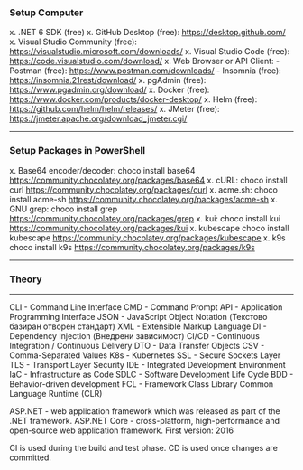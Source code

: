### Setup Computer

x. .NET 6 SDK (free)
x. GitHub Desktop (free):           https://desktop.github.com/
x. Visual Studio Community (free):  https://visualstudio.microsoft.com/downloads/
x. Visual Studio Code (free):       https://code.visualstudio.com/download/
x. Web Browser or API Client:
    - Postman  (free):              https://www.postman.com/downloads/
    - Insomnia (free):              https://insomnia.21rest/download/
x. pgAdmin (free):                  https://www.pgadmin.org/download/
x. Docker (free):                   https://www.docker.com/products/docker-desktop/
x. Helm (free):                     https://github.com/helm/helm/releases/
x. JMeter (free):                   https://jmeter.apache.org/download_jmeter.cgi/



---

### Setup Packages in PowerShell

x. Base64 encoder/decoder:  choco install base64            https://community.chocolatey.org/packages/base64
x. cURL:                    choco install curl              https://community.chocolatey.org/packages/curl
x. acme.sh:                 choco install acme-sh           https://community.chocolatey.org/packages/acme-sh
x. GNU grep:                choco install grep              https://community.chocolatey.org/packages/grep
x. kui:                     choco install kui               https://community.chocolatey.org/packages/kui
x. kubescape                choco install kubescape         https://community.chocolatey.org/packages/kubescape
x. k9s                      choco install k9s               https://community.chocolatey.org/packages/k9s






---

### Theory

---

CLI     -   Command Line Interface
CMD     -   Command Prompt
API     -   Application Programming Interface
JSON    -   JavaScript Object Notation (Текстово базиран отворен стандарт)
XML     -   Extensible Markup Language
DI      -   Dependency Injection (Внедрени зависимост)
CI/CD   -   Continuous Integration / Continuous Delivery
DTO     -   Data Transfer Objects
CSV     -   Comma-Separated Values
K8s     -   Kubernetes
SSL     -   Secure Sockets Layer
TLS     -   Transport Layer Security
IDE     -   Integrated Development Environment
IaC     -   Infrastructure as Code
SDLC    -   Software Development Life Cycle
BDD     -   Behavior-driven development
FCL     -   Framework Class Library
Common Language Runtime (CLR)

ASP.NET - web application framework which was released as part of the .NET framework.
ASP.NET Core - cross-platform, high-performance and open-source web application framework. First version: 2016




CI is used during the build and test phase. CD is used once changes are committed.